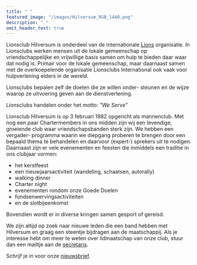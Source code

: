 ```yaml
---
title: " "
featured_image: "/images/Hilversum_RGB_1440.png"
description: " "
omit_header_text: true
---
```



[//]: # "Hint... dit is commentaar... de regels hieronder zijn de oorspronkelijke tekst"

[//]: # "Lionsclub Hilversum wil in deze bijzondere tijd de medewerkers in de zorg een hart onder de riem te steken. Met wat geld uit de “We Serve” pot heeft de club 1000 bossen tulpen bij een kweker, die daar ook blij mee was, gekocht."

[//]: # "De tulpen zijn “Corona-proof” afgeleverd bij de locaties van het Tergooi ziekenhuis in Hilversum en Blaricum. De meer dan 40 reacties van het personeel op Tergooi's Facebook pagina waren hartverwarmend:"

[//]: # "Súper leuk!! Dank je wel! En hartstikke fijn dat je aan de Covid 19 afdeling B08 in Blaricum gedacht hebt! Tóp!"

[//]: # "Heel veel dank #Lionsclub dat jullie ons waarderen en dat met een bloemetje kenbaar maken!👍🏼👊"

[//]: # "Wat een mooi gebaar 💐dank jullie wel 😊."

Lionsclub Hilversum is onderdeel van de internationale [Lions](https://lions.nl) organisatie.
In Lionsclubs werken mensen uit de lokale gemeenschap op vriendschappelijke en vrijwillige basis samen om hulp
te bieden daar waar dat nodig is. Primair voor de lokale gemeenschap, maar daarnaast samen met de overkoepelende
organisatie Lionsclubs International ook vaak voor hulpverlening elders in de wereld.  

Lionsclubs bepalen zelf de doelen die ze willen onder- steunen en de wijze waarop ze uitvoering
geven aan de dienstverlening.

Lionsclubs handelen onder het motto: *"We Serve"*

Lionsclub Hilversum is op 3 februari 1982 opgericht als mannenclub. Met nog een paar Chartermembers
in ons midden zijn wij een levendige, groeiende club waar vriendschapsbanden sterk zijn.
We hebben een vergader- programma waarin we diepgang proberen te brengen door een bepaald
thema te behandelen en daarvoor (expert-) sprekers uit te nodigen. Daarnaast zijn er vele
evenementen en feesten die inmiddels een traditie in ons clubjaar vormen:

* het kerstfeest  
* een nieuwjaarsactiviteit (wandeling, schaatsen, autorally)  
* walking dinner  
* Charter night  
* evenementen rondom onze Goede Doelen  
* fondsenwervingsactiviteiten  
* en de slotbijeenkomst  

Bovendien wordt er in diverse kringen samen gesport of gereisd.

We zijn altijd op zoek naar nieuwe leden die een band hebben met Hilversum en graag
een steentje bijdragen aan de maatschappij. Als je interesse hebt om meer te weten over lidmaatschap van onze club,
stuur dan een mailtje aan de [secretaris](mailto:hilversum@lions.nl?subject=Lidmaatschap).

Schrijf je in voor onze [nieuwsbrief](http://eepurl.com/c68YUf).
